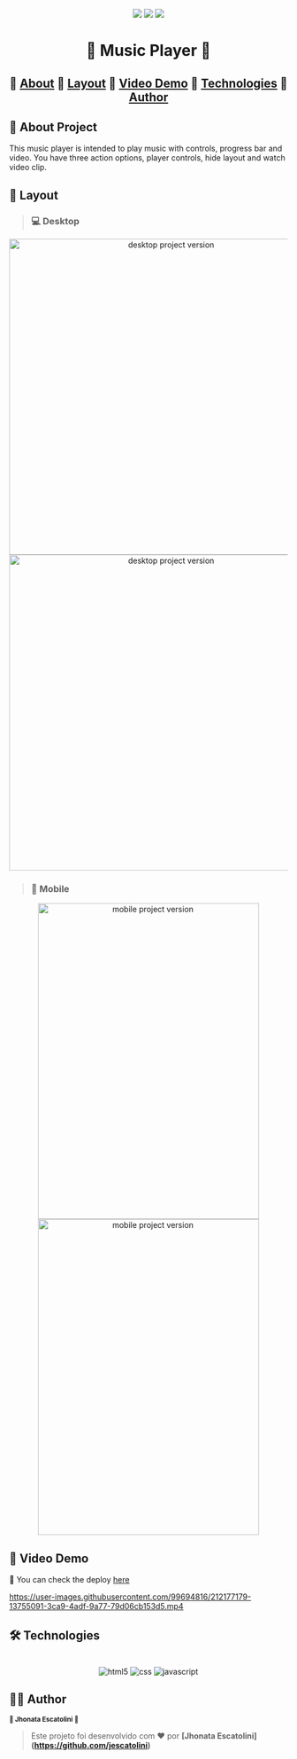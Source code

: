 <p align="center">
  <img src="https://img.shields.io/static/v1?label=license&message=MIT&color=8022F5&style=flat">
  <img src="https://img.shields.io/static/v1?label=languages&message=3&color=A8A60C&style=flat">
  <a href="https://www.linkedin.com/in/jhonata-escatolini/"><img src="https://img.shields.io/static/v1?label=made%20by&message=Escatolini&color=4B00A8&style=flat"></a>
</p>
  
<h1 align="center"> 🎵 Music Player 🎵 </h1>

<h2 align="center">
🔗
 <a href="#-about-project">About</a> 🔗
 <a href="#-layout">Layout</a> 🔗
 <a href="#-video-demo">Video Demo</a> 🔗
 <a href="#-technologies">Technologies</a> 🔗
 <a href="#%EF%B8%8F-author">Author</a>
</h2>

## 📖 About Project

This music player is intended to play music with controls, progress bar and video.
You have three action options, player controls, hide layout and watch video clip.


## 🎨 Layout

> ### 💻 Desktop
<p align="center">
  <img src="https://user-images.githubusercontent.com/99694816/212176895-b9585a95-56ff-492a-b393-d65b8af823c4.PNG" alt="desktop project version" height="570">
  <img src="https://user-images.githubusercontent.com/99694816/212176945-64565467-25b8-4ebd-90d6-2ac9b08b055f.PNG" alt="desktop project version" height="570">
</p>

> ### 📱 Mobile
<p align="center">
  <img src="https://user-images.githubusercontent.com/99694816/212177012-f6fec855-42d4-419f-a3ec-b94138879824.PNG" alt="mobile project version" height="570" width="400">
  <img src="https://user-images.githubusercontent.com/99694816/212177080-e8393010-08d8-4ba6-9f21-f94d33b79341.PNG" alt="mobile project version" height="570" width="400">
</p>

## 🎥 Video Demo

🚀 You can check the deploy [here](https://jescatolini.github.io/MusicPlayer/)

https://user-images.githubusercontent.com/99694816/212177179-13755091-3ca9-4adf-9a77-79d06cb153d5.mp4

## 🛠 Technologies
<div align="center"><br/>
  <img align="center" alt="html5" src="https://img.shields.io/badge/HTML5-E34F26?style=for-the-badge&logo=html5&logoColor=white" />
  <img align="center" alt="css" src="https://img.shields.io/badge/CSS3-1572B6?style=for-the-badge&logo=css3&logoColor=white" />
  <img align="center" alt="javascript" src="https://img.shields.io/badge/JavaScript-F7DF1E?style=for-the-badge&logo=javascript&logoColor=black" />
</div>

## 🦸‍♂️ Author
<p>
 <sub><strong>🌟 Jhonata Escatolini 🌟</strong></sub>
</p>

>Este projeto foi desenvolvido com ❤️ por **[Jhonata Escatolini]
(https://github.com/jescatolini)**






